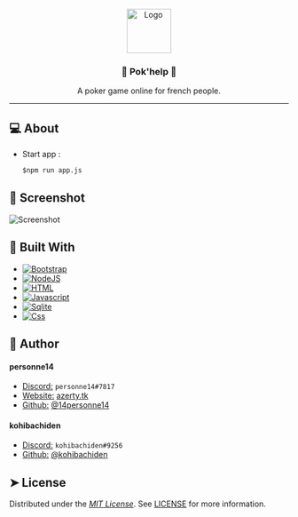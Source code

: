 <!-- PROJECT INFO -->
<br/>
<div align="center">
  <a href="https://github.com/14personne14/poker_projet_nsi">
    <img src="files/images/logo.png" alt="Logo" width="80" height="80">
  </a>

  <h3 align="center">
    🔵 Pok'help 🔵
  </h3>

  <p align="center">
    A poker game online for french people.
  </p>
</div>

---


<!-- USAGE -->
## 💻 About 

* Start app : 
  ```cmd
  $npm run app.js
  ```


<!-- SCREENSHOT -->
## 📲 Screenshot 
![Screenshot][screenshot]


<!-- BUILT WHIT -->
## 🔧 Built With
* [![Bootstrap][Bootstrap]][Bootstrap-url]
* [![NodeJS][Nodejs]][Nodejs-url]
* [![HTML][Html]][Html-url]
* [![Javascript][Javascript]][Javascript-url]
* [![Sqlite][Sqlite]][Sqlite-url]
* [![Css][Css]][Css-url]


<!-- AUTHOR -->
## 🙇 Author
#### personne14 
- <ins>Discord:</ins> `personne14#7817`
- <ins>Website:</ins> [azerty.tk][Website-url]
- <ins>Github:</ins> [@14personne14][Github-url]

#### kohibachiden
- <ins>Discord:</ins> `kohibachiden#9256`
- <ins>Github:</ins> [@kohibachiden][Github-url-2]


<!-- LICENCE -->
## ➤ License
Distributed under the <ins>*MIT License*</ins>. See [LICENSE][Licence-url] for more information.


<!-- MARKDOWN LINKS & IMAGES -->
<!-- https://shields.io/ -->
[Website-url]: https://azerty.tk/
[Github-url]: https://github.com/14personne14
[Github-url-2]: https://github.com/kohibachiden
[Licence-url]: https://en.wikipedia.org/wiki/MIT_License
[screenshot]: files/images/screenshot.png
[Python]: https://img.shields.io/badge/python-346E9E?style=for-the-badge&logo=python&logoColor=white
[Python-url]: https://python.org/
[Php]: https://img.shields.io/badge/PHP-20232A?style=for-the-badge&logo=php&logoColor=white
[Php-url]: https://php.net/
[Bootstrap]: https://img.shields.io/badge/Bootstrap-563D7C?style=for-the-badge&logo=bootstrap&logoColor=white
[Bootstrap-url]: https://getbootstrap.com/
[JQuery]: https://img.shields.io/badge/jQuery-0769AD?style=for-the-badge&logo=jquery&logoColor=white
[JQuery-url]: https://jquery.com/
[Nodejs]: https://img.shields.io/badge/Node.JS-499537?style=for-the-badge&logo=node.js&logoColor=white
[Nodejs-url]: https://nodejs.org/ 
[Html]: https://img.shields.io/badge/html-DD4B25?style=for-the-badge&logo=html5&logoColor=white
[Html-url]: https://developer.mozilla.org/fr/docs/Web/HTML
[Javascript]: https://img.shields.io/badge/Javascript-EFD81D?style=for-the-badge&logo=javascript&logoColor=black&textColor=black
[Javascript-url]: https://developer.mozilla.org/fr/docs/Web/JavaScript
[Discordpy]: https://img.shields.io/badge/Discord.py-2D2D2D?style=for-the-badge&logo=discord&logoColor=white
[Discordpy-url]: https://discordpy.readthedocs.io/en/stable/
[Sqlite]: https://img.shields.io/badge/Sqlite-0F7BC8?style=for-the-badge&logo=sqlite&logoColor=white
[Sqlite-url]: https://sqlite.org/
[Css]: https://img.shields.io/badge/Css-214CE5?style=for-the-badge&logo=css3&logoColor=white
[Css-url]: https://developer.mozilla.org/fr/docs/Web/CSS
